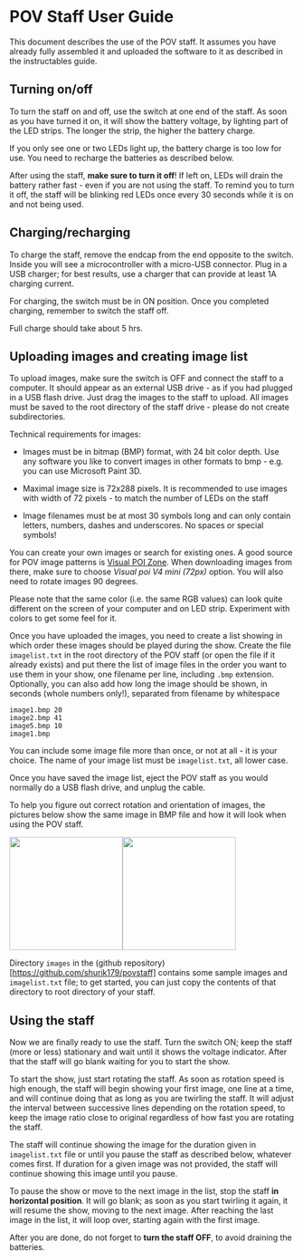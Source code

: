 # POV Staff User Guide
This document describes the use of the POV staff. It assumes you have already
fully assembled it and uploaded the software to it as described in the
instructables guide.

## Turning on/off
To turn the staff on and off, use the switch at one end of the staff. As soon
as you have turned it on, it will show the battery voltage, by lighting part
of the LED strips. The longer the strip, the higher the battery charge.

If you only see one or two LEDs light up, the battery charge is too low for
use. You need to recharge the batteries as described below.

After using the staff, **make sure to turn it off**! If left on, LEDs will
drain the battery rather fast - even if you are not using the staff. To remind
you to turn it off, the staff will be blinking  red LEDs once every 30 seconds
while it is on and not being used.

## Charging/recharging
To charge the staff, remove the endcap from the end opposite to the switch.
Inside you will see a microcontroller with a micro-USB connector. Plug in a
USB charger; for best results, use a charger that can provide at least 1A
charging current.

For charging, the switch must be in ON position. Once you completed charging,
remember to switch the staff off.

Full charge should take about 5 hrs.

## Uploading images and creating image list
To upload images, make sure the switch is OFF and connect the staff to a
computer. It should appear as an external USB drive - as if you had plugged
in a USB flash drive. Just drag the images to the staff to upload. All images
must be saved to the root directory of the staff drive - please do not create
subdirectories.

Technical requirements for images:

* Images must be in bitmap (BMP) format, with 24 bit color depth. Use any
  software you like to convert images in other formats to bmp - e.g. you can use
  Microsoft Paint 3D.

* Maximal image size is 72x288 pixels. It is recommended to use images with
  width of 72 pixels - to match the number of LEDs on the staff

* Image filenames must be at most 30 symbols long and can only contain letters,
  numbers, dashes and underscores. No spaces or special symbols!

You can create your own images or search for existing ones.  A good source for
POV image patterns is [Visual  POI Zone](https://visualpoi.zone/patterns/).
When downloading images from there, make sure to choose *Visual poi V4 mini (72px)*
option. You will also need to rotate images 90 degrees.

Please note that the same color (i.e. the same RGB values) can look quite
different on the screen of your computer and on LED strip. Experiment with
colors to get some feel for it.

Once you have uploaded the images, you need to create a list showing in which
order these images should be played during the show. Create the file
`imagelist.txt` in the root directory of the POV staff (or open the file if
it already exists) and put there the list of image files in the order you want
to use them in your show, one filename per line, including `.bmp` extension.
Optionally, you can also add how long the image should be shown, in seconds
(whole numbers only!), separated from  filename by whitespace
```
image1.bmp 20
image2.bmp 41
image5.bmp 10
image1.bmp
```
You can include some image file more than once, or not at all - it is your
choice. The name of your image list must be `imagelist.txt`, all lower case.

Once you have saved the image list,  eject the POV staff as you would normally
do a USB flash drive, and unplug the cable.

To help you figure out correct rotation and orientation of images, the pictures
below show the same image in BMP file and how it will look when using the POV staff.

<img src="https://github.com/shurik179/povstaff/blob/main/image_infile.png?raw=true" height="200"/><img src="https://github.com/shurik179/povstaff/blob/main/image_onstaff.png?raw=true" height="200"/>


Directory `images` in the (github repository)[https://github.com/shurik179/povstaff]
contains some sample images and `imagelist.txt` file; to get started, you can
just copy the contents  of that directory to root directory of your staff. 


## Using the staff
Now we are finally ready to use the staff. Turn the switch  ON; keep the
staff (more or less) stationary and  wait until it shows the voltage indicator.
After that the staff will go blank  waiting for you to start the show.  

To start the show, just start rotating the staff. As soon as rotation speed is
high enough, the staff will begin showing your first image, one line at a time,
and will continue doing that as long as you are twirling the staff. It will
adjust the interval between successive lines depending on the rotation speed,
to keep the image ratio close to original regardless of how fast you are
rotating the staff.  

The staff will continue showing the image for the duration given in
`imagelist.txt` file or until you pause the staff as described below, whatever
comes first. If duration for a given image was not provided, the staff will
continue showing this image until you pause.

To pause the show or move to the next image in the list, stop the staff
**in horizontal position**. It will go blank; as soon as you start twirling it
again, it will resume the show, moving to the next image. After reaching the
last image in the list, it will loop over, starting again with the first image.

After you are done, do not forget to **turn the staff OFF**, to avoid draining
the batteries.
